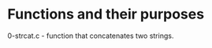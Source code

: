 <h1>Functions and their purposes</h1>
<p>
0-strcat.c - function that concatenates two strings.<br>
</p>